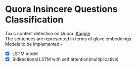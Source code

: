 # Quora Insincere Questions Classification
Toxic content detection on Quora. [Kaggle](https://www.kaggle.com/c/quora-insincere-questions-classification)
</br>
The sentences are represented in terms of glove embeddings.
</br>
Models to be implemented:-
- [x] LSTM model 
- [x] Bidirectional LSTM with self attention(multiplicative)
